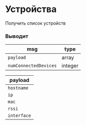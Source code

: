 # Устройства

Получить список устройств


### Выводит

| msg                   | type
| ---                   | ---
| `payload`             | array
| `numConnectedDevices` | integer


| payload       |
| ---           |
| `hostname`    |
| `ip`          |
| `mac`         |
| `rssi`        |
| `interface`   |
